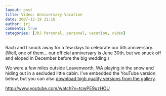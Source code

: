 ```yaml
---
layout: post
title: Video: Anniversary Vacation
date: 2007-12-19 21:16
author: jrj
comments: true
categories: [JRJ Personal, personal, vacation, video]
---
```

Rach and I snuck away for a few days to celebrate our 5th anniversary. (Well, one of them... our official anniversary is June 30th, but we snuck off and eloped in December before the big wedding.)

We were a few miles outside Leavenworth, WA playing in the snow and hiding out in a secluded little cabin. I've embedded the YouTube version below, but you can also <a href="http://gallery.mac.com/josephrjones#100401" target="_new">download high quality versions from the gallery</a>.

http://www.youtube.com/watch?v=tcwPE9uzHOU
